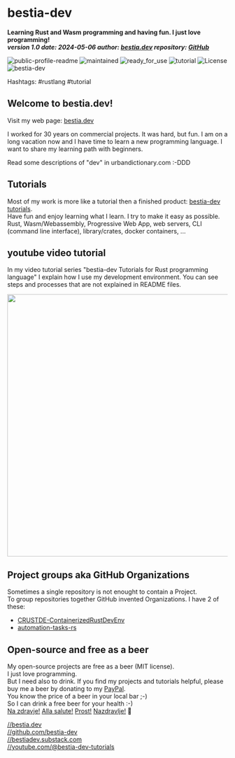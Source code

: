 <!-- markdownlint-disable MD041 -->
[//]: # (auto_md_to_doc_comments segment start A)

# bestia-dev

**Learning Rust and Wasm programming and having fun. I just love programming!**  
***version 1.0 date: 2024-05-06  author: [bestia.dev](https://bestia.dev) repository: [GitHub](https://github.com/bestia-dev/bestia-dev)***  

 ![public-profile-readme](https://img.shields.io/badge/public_profile_readme-green)
 ![maintained](https://img.shields.io/badge/maintained-green)
 ![ready_for_use](https://img.shields.io/badge/ready_for_use-green)
 ![tutorial](https://img.shields.io/badge/tutorial-yellow)
 ![License](https://img.shields.io/badge/license-MIT-blue.svg)
 ![bestia-dev](https://bestia.dev/webpage_hit_counter/get_svg_image/2044960416.svg)

Hashtags: #rustlang #tutorial  

## Welcome to bestia.dev!

Visit my web page: [bestia.dev](https://bestia.dev)

I worked for 30 years on commercial projects. It was hard, but fun. I am on a long vacation now and I have time to learn a new programming language. I want to share my learning path with beginners.

Read some descriptions of "dev" in urbandictionary.com :-DDD

## Tutorials

Most of my work is more like a tutorial then a finished product:  [bestia-dev tutorials](https://github.com/bestia-dev/tutorials_rust_wasm).  
Have fun and enjoy learning what I learn. I try to make it easy as possible.  
Rust, Wasm/Webassembly, Progressive Web App, web servers, CLI (command line interface), library/crates, docker containers, ...  

## youtube video tutorial

In my video tutorial series "bestia-dev Tutorials for Rust programming language" I explain how I use my development environment. You can see steps and processes that are not explained in README files.

<!-- markdownlint-disable MD033 -->
[<img src="https://bestia.dev/images/youtube_banner.jpg" width="600px">](https://www.youtube.com/channel/UCitt3zFHK2jDetDh6ezI05A)
<!-- markdownlint-enable MD033 -->

## Project groups aka GitHub Organizations

Sometimes a single repository is not enought to contain a Project.  
To group repositories together GitHub invented Organizations. I have 2 of these:

- [CRUSTDE-ContainerizedRustDevEnv](https://github.com/CRUSTDE-ContainerizedRustDevEnv)
- [automation-tasks-rs](https://github.com/automation-tasks-rs)

## Open-source and free as a beer

My open-source projects are free as a beer (MIT license).  
I just love programming.  
But I need also to drink. If you find my projects and tutorials helpful, please buy me a beer by donating to my [PayPal](https://paypal.me/LucianoBestia).  
You know the price of a beer in your local bar ;-)  
So I can drink a free beer for your health :-)  
[Na zdravje!](https://translate.google.com/?hl=en&sl=sl&tl=en&text=Na%20zdravje&op=translate) [Alla salute!](https://dictionary.cambridge.org/dictionary/italian-english/alla-salute) [Prost!](https://dictionary.cambridge.org/dictionary/german-english/prost) [Nazdravlje!](https://matadornetwork.com/nights/how-to-say-cheers-in-50-languages/) 🍻

[//bestia.dev](https://bestia.dev)  
[//github.com/bestia-dev](https://github.com/bestia-dev)  
[//bestiadev.substack.com](https://bestiadev.substack.com)  
[//youtube.com/@bestia-dev-tutorials](https://youtube.com/@bestia-dev-tutorials)  

[//]: # (auto_md_to_doc_comments segment end A)
